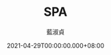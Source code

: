 ---
issue: 426
title: SPA
author: 藍淑貞
date: 2021-04-29T00:00:00.000+08:00
topic: 懷想
difficulty: 1
wikidata: Q131449274
wikidata_link: https://www.wikidata.org/wiki/Q131449274
author_wikidata_link: https://www.wikidata.org/wiki/Q131448485
author_wikidata: Q131448485
---